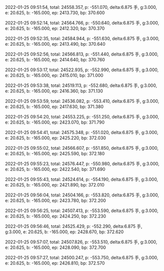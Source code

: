 2022-01-25 09:51:54, total: 24558.357, p: -551.070, delta:6.875 手, g:3.000, e: 20.625, b: -165.000, ep: 2413.730, bp: 370.600

2022-01-25 09:52:14, total: 24564.766, p: -550.640, delta:6.875 手, g:3.000, e: 20.625, b: -165.000, ep: 2412.320, bp: 370.370

2022-01-25 09:52:35, total: 24584.944, p: -551.630, delta:6.875 手, g:3.000, e: 20.625, b: -165.000, ep: 2413.490, bp: 370.640

2022-01-25 09:52:56, total: 24566.813, p: -551.440, delta:6.875 手, g:3.000, e: 20.625, b: -165.000, ep: 2414.640, bp: 370.760

2022-01-25 09:53:17, total: 24522.935, p: -552.990, delta:6.875 手, g:3.000, e: 20.625, b: -165.000, ep: 2415.010, bp: 371.000

2022-01-25 09:53:38, total: 24519.113, p: -552.680, delta:6.875 手, g:3.000, e: 20.625, b: -165.000, ep: 2416.360, bp: 371.130

2022-01-25 09:53:59, total: 24536.082, p: -553.410, delta:6.875 手, g:3.000, e: 20.625, b: -165.000, ep: 2417.630, bp: 371.380

2022-01-25 09:54:20, total: 24553.225, p: -551.250, delta:6.875 手, g:3.000, e: 20.625, b: -165.000, ep: 2423.070, bp: 371.790

2022-01-25 09:54:41, total: 24575.348, p: -551.020, delta:6.875 手, g:3.000, e: 20.625, b: -165.000, ep: 2425.220, bp: 372.030

2022-01-25 09:55:02, total: 24566.607, p: -551.850, delta:6.875 手, g:3.000, e: 20.625, b: -165.000, ep: 2425.590, bp: 372.180

2022-01-25 09:55:23, total: 24576.447, p: -550.980, delta:6.875 手, g:3.000, e: 20.625, b: -165.000, ep: 2422.540, bp: 371.690

2022-01-25 09:55:43, total: 24524.614, p: -554.190, delta:6.875 手, g:3.000, e: 20.625, b: -165.000, ep: 2421.890, bp: 372.010

2022-01-25 09:56:04, total: 24504.166, p: -553.820, delta:6.875 手, g:3.000, e: 20.625, b: -165.000, ep: 2423.780, bp: 372.200

2022-01-25 09:56:25, total: 24507.413, p: -553.590, delta:6.875 手, g:3.000, e: 20.625, b: -165.000, ep: 2424.250, bp: 372.230

2022-01-25 09:56:46, total: 24525.429, p: -552.290, delta:6.875 手, g:3.000, e: 20.625, b: -165.000, ep: 2428.670, bp: 372.620

2022-01-25 09:57:07, total: 24507.826, p: -553.510, delta:6.875 手, g:3.000, e: 20.625, b: -165.000, ep: 2428.090, bp: 372.700

2022-01-25 09:57:27, total: 24500.247, p: -553.750, delta:6.875 手, g:3.000, e: 20.625, b: -165.000, ep: 2426.810, bp: 372.570